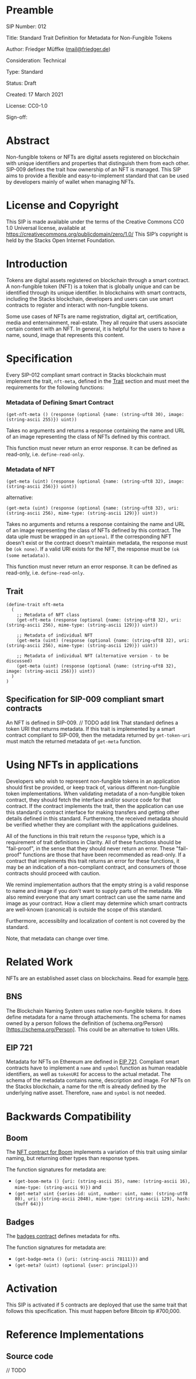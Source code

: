 # Preamble

SIP Number: 012

Title: Standard Trait Definition for Metadata for Non-Fungible Tokens

Author: Friedger Müffke (mail@friedger.de)

Consideration: Technical

Type: Standard

Status: Draft

Created: 17 March 2021

License: CC0-1.0

Sign-off:

# Abstract

Non-fungible tokens or NFTs are digital assets registered on blockchain with unique identifiers and properties that distinguish them from each other. SIP-009 defines the trait how ownership of an NFT is managed. This SIP aims to provide a flexible and easy-to-implement standard that can be used by developers mainly of wallet when managing NFTs.

# License and Copyright

This SIP is made available under the terms of the Creative Commons CC0 1.0 Universal license, available at https://creativecommons.org/publicdomain/zero/1.0/
This SIP’s copyright is held by the Stacks Open Internet Foundation.

# Introduction

Tokens are digital assets registered on blockchain through a smart contract. A non-fungible token (NFT) is a token that is globally unique and can be identified through its unique identifier. In blockchains with smart contracts, including the Stacks blockchain, developers and users can use smart contracts to register and interact with non-fungible tokens.

Some use cases of NFTs are name registration, digital art, certification, media and enternainment, real-estate. They all require that users associate certain content with an NFT. In general, it is helpful for the users to have a name, sound, image that represents this content.

# Specification

Every SIP-012 compliant smart contract in Stacks blockchain must implement the trait, `nft-meta`, defined in the [Trait](#trait) section and must meet the requirements for the following functions:

### Metadata of Defining Smart Contract

`(get-nft-meta () (response (optional {name: (string-uft8 30), image: (string-ascii 255)}) uint))`

Takes no arguments and returns a response containing the name and URL of an image representing the class of NFTs defined by this contract.

This function must never return an error response. It can be defined as read-only, i.e. `define-read-only`.

### Metadata of NFT

`(get-meta (uint) (response (optional {name: (string-uft8 32), image: (string-ascii 256)}) uint))` 

alternative:

`(get-meta (uint) (response (optional {name: (string-uft8 32), uri: (string-ascii 256), mime-type: (string-ascii 129)}) uint))`

Takes no arguments and returns a response containing the name and URL of an image representing the class of NFTs defined by this contract. The data uple must be wrapped in an `optional`. If the corresponding NFT doesn't exist or the contract doesn't maintain metadata, the response must be `(ok none)`. If a valid URI exists for the NFT, the response must be `(ok (some metadata))`.

This function must never return an error response. It can be defined as read-only, i.e. `define-read-only`.

## Trait

```
(define-trait nft-meta
  (
    ;; Metadata of NFT class
    (get-nft-meta (response (optional {name: (string-uft8 32), uri: (string-ascii 256), mime-type: (string-ascii 129)}) uint))

    ;; Metadata of individual NFT
    (get-meta (uint) (response (optional {name: (string-uft8 32), uri: (string-ascii 256), mime-type: (string-ascii 129)}) uint))

    ;; Metadata of individual NFT (alternative version - to be discussed)
    (get-meta (uint) (response (optional {name: (string-uft8 32), image: (string-ascii 256)}) uint))
  )
)
```

## Specification for SIP-009 compliant smart contracts
An NFT is defined in SIP-009. // TODO add link
That standard defines a token URI that returns metadata. If this trait is implemented by a smart contract compliant to SIP-009, then the metadata returned by `get-token-uri` must match the returned metadata of `get-meta` function.

# Using NFTs in applications

Developers who wish to represent non-fungible tokens in an application should first be provided, or keep track of, various different non-fungible token implementations. When validating metadata of a non-fungible token contract, they should fetch the interface and/or source code for that contract. If the contract implements the trait, then the application can use this standard's contract interface for making transfers and getting other details defined in this standard. Furthermore, the received metadata should be verified whether they are compliant with the applications guidelines.

All of the functions in this trait return the `response` type, which is a requirement of trait definitions in Clarity. All of these functions should be "fail-proof", in the sense that they should never return an error. These "fail-proof" functions are those that have been recommended as read-only. If a contract that implements this trait returns an error for these functions, it may be an indication of a non-compliant contract, and consumers of those contracts should proceed with caution.

We remind implementation authors that the empty string is a valid response to name and image if you don't want to supply parts of the metadata. We also remind everyone that any smart contract can use the same name and image as your contract. How a client may determine which smart contracts are well-known (canonical) is outside the scope of this standard.

Furthermore, accessiblity and localization of content is not covered by the standard.

Note, that metadata can change over time.

# Related Work

NFTs are an established asset class on blockchains. Read for example [here](https://www.ledger.com/academy/what-are-nft).

## BNS
The Blockchain Naming System uses native non-fungible tokens. It does define metadata for a name through attachements. The schema for names owned by a person follows the definition of (schema.org/Person)[https://schema.org/Person]. This could be an alternative to token URIs.

## EIP 721
Metadata for NFTs on Ethereum are defined in [EIP 721](https://eips.ethereum.org/EIPS/eip-721). Compliant smart contracts have to implement a `name` and `symbol` function as human readable identifiers, as well as `tokenURI` for access to the actual metadat. The schema of the metadata contains name, description and image. For NFTs on the Stacks blockchain, a name for the nft is already defined by the underlying native asset. Therefore, `name` and `symbol` is not needed.

# Backwards Compatibility

## Boom 
The [NFT contract for Boom](https://explorer.stacks.co/txid/0x423d113e14791f5d60f5efbee19bbb05cf5e68d84bcec4e611f2c783b08d05aa?chain=mainnet) implements a variation of this trait using similar naming, but returning other types than response types.

The function signatures for metadata are:
* `(get-boom-meta () {uri: (string-ascii 35), name: (string-ascii 16), mime-type: (string-ascii 9)})` and 
* `(get-meta? uint {series-id: uint, number: uint, name: (string-utf8 80), uri: (string-ascii 2048), mime-type: (string-ascii 129), hash: (buff 64)})`

## Badges
The [badges contract](https://explorer.stacks.co/txid/0xb874ddbb4a602c22bb5647c7a2f8bfcafbbca7c0c663a175f2270ef3665f33de?chain=mainnet) defines metadata for nfts.

The function signatures for metadata are:
* `(get-badge-meta () {uri: (string-ascii 78111)})` and 
* `(get-meta? (uint) (optional {user: principal}))`

# Activation

This SIP is activated if 5 contracts are deployed that use the same trait that follows this specification. This must happen before Bitcoin tip #700,000.

# Reference Implementations

## Source code

// TODO